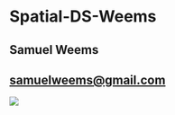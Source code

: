 # Spatial-DS-Weems
## Samuel Weems
## samuelweems@gmail.com

![](https://photos-2.dropbox.com/t/2/AABiSCsCkGdnvXUUSAiiXZRiBLw3Nyl1WIgq7mAQ0EtAcg/12/82984363/jpeg/32x32/3/1496710800/0/2/IMG_0349.JPG/EK3kzEAY4XMgAigC/zhfifnwYZnNZ799sbks9_K9gRSwt3DNRO2JDq7qAGx8?dl=0&size=2048x1536&size_mode=1)



